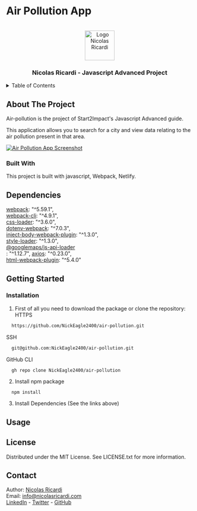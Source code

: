 # Air Pollution App

<!-- PROJECT LOGO -->
<br />
<div align="center">
  <a href="https://nicolasricardi.com">
    <img src="https://nicolasricardi.com/assets/images/logo.png" alt="Logo Nicolas Ricardi" width="80" height="80">
  </a>

  <h3 align="center">Nicolas Ricardi - Javascript Advanced Project</h3>
</div>

<details>
  <summary>Table of Contents</summary>
  <ol>
    <li><a href="#about-the-project">About The Project</a>
      <ul>
        <li><a href="#built-with">Built With</a></li>
      </ul>
    </li>
    <li><a href="#getting-started">Getting Started</a></li>
    <li><a href="#dependencies">Dependencies</a></li>
    <li><a href="#usage">Usage</a></li>
    <li><a href="#license">License</a></li>
    <li><a href="#contact">Contact</a></li>
  </ol>
</details>

## About The Project
Air-pollution is the project of Start2Impact's Javascript Advanced guide.

This application allows you to search for a city and view data relating to the air pollution present in that area.

[![Air Pollution App Screenshot](link)](https://www.nicolasricardi.com/project/js-counter)

### Built With
This project is built with javascript, Webpack, Netlify.

## Dependencies
[webpack](https://webpack.js.org/): "^5.59.1",<br>
[webpack-cli](https://webpack.js.org/api/cli/): "^4.9.1",<br>
[css-loader](https://webpack.js.org/loaders/css-loader/): "^3.6.0",<br>
[dotenv-webpack](https://www.npmjs.com/package/dotenv-webpack): "^7.0.3",<br>
[inject-body-webpack-plugin](https://www.npmjs.com/package/inject-body-webpack-plugin): "^1.3.0",<br>
[style-loader](https://webpack.js.org/loaders/style-loader/): "^1.3.0",<br>
[@googlemaps/js-api-loader](https://www.npmjs.com/package/@googlemaps/js-api-loader)<br>: "^1.12.7",
[axios](https://axios-http.com/docs/intro): "^0.23.0",<br>
[html-webpack-plugin](https://webpack.js.org/plugins/html-webpack-plugin/): "^5.4.0"<br>


## Getting Started

### Installation

1. First of all you need to download the package or clone the repository:<br>
HTTPS
```sh
  https://github.com/NickEagle2400/air-pollution.git
```
SSH
```sh
  git@github.com:NickEagle2400/air-pollution.git
```
GitHub CLI
```sh
  gh repo clone NickEagle2400/air-pollution
```
2. Install npm package
```
  npm install
```
3. Install Dependencies (See the links above)

## Usage

## License
Distributed under the MIT License. See LICENSE.txt for more information.

## Contact

Author: [Nicolas Ricardi](www.nicolasricardi.com) <br />
Email: [info@nicolasricardi.com](mailto:info@nicolasricardi.com)<br />
[LinkedIn](https://www.linkedin.com/in/nicolasricardi/) - [Twitter](https://twitter.com/nick_ricardi00) - [GitHub](https://github.com/NickEagle2400)

